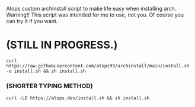  Atops custom archinstall script to make life easy when installing arch. Warning!! This script was intended for me to use, not you. Of course you can try it if you want.

# (STILL IN PROGRESS.)

 ```curl https://raw.githubusercontent.com/atops93/archinstall/main/install.sh -o install.sh && sh install.sh```

### (SHORTER TYPING METHOD) 
```curl -LO https://atops.dev/install.sh && sh install.sh```
